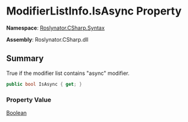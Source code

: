 # ModifierListInfo\.IsAsync Property

**Namespace**: [Roslynator.CSharp.Syntax](../../README.md)

**Assembly**: Roslynator\.CSharp\.dll

## Summary

True if the modifier list contains "async" modifier\.

```csharp
public bool IsAsync { get; }
```

### Property Value

[Boolean](https://docs.microsoft.com/en-us/dotnet/api/system.boolean)

